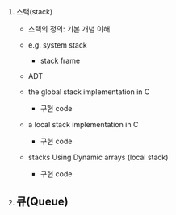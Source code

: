 

1. 스택(stack)
    - 스택의 정의: 기본 개념 이해
    - e.g. system stack
        - stack frame

    - ADT

    - the global stack implementation in C
        - 구현 code

    - a local stack implementation in C
        - 구현 code
    
    - stacks Using Dynamic arrays (local stack)
        - 구현 code


2. 큐(Queue)
    - 



